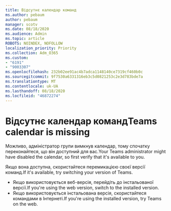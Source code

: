 ```yaml
---
title: Відсутнє календар команд
ms.author: pebaum
author: pebaum
manager: scotv
ms.date: 08/18/2020
ms.audience: Admin
ms.topic: article
ROBOTS: NOINDEX, NOFOLLOW
localization_priority: Priority
ms.collection: Adm_O365
ms.custom:
- "6191"
- "9003307"
ms.openlocfilehash: 232b02ee91ac4b7adca1148140ce7319cf460b0c
ms.sourcegitcommit: 9f7530a6331316eb3c5d0821253c2e3d783bde7a
ms.translationtype: MT
ms.contentlocale: uk-UA
ms.lasthandoff: 08/18/2020
ms.locfileid: "46872274"
---
```

# <a name="teams-calendar-is-missing"></a><span data-ttu-id="9fd0d-102">Відсутнє календар команд</span><span class="sxs-lookup"><span data-stu-id="9fd0d-102">Teams calendar is missing</span></span>

<span data-ttu-id="9fd0d-103">Можливо, адміністратор групи вимкнув календар, тому спочатку переконайтеся, що він доступний для вас.</span><span class="sxs-lookup"><span data-stu-id="9fd0d-103">Your Teams administrator might have disabled the calendar, so first verify that it's available to you.</span></span>

<span data-ttu-id="9fd0d-104">Якщо вона доступна, скористайтеся перемикацією своєї версії команд.</span><span class="sxs-lookup"><span data-stu-id="9fd0d-104">If it's available, try switching your version of Teams.</span></span>

- <span data-ttu-id="9fd0d-105">Якщо використовується веб-версія, перейдіть до інстальованої версії.</span><span class="sxs-lookup"><span data-stu-id="9fd0d-105">If you're using the web version, switch to the installed version.</span></span>
- <span data-ttu-id="9fd0d-106">Якщо використовується інстальована версія, скористайтеся командами в Інтернеті.</span><span class="sxs-lookup"><span data-stu-id="9fd0d-106">If you're using the installed version, try Teams on the web.</span></span>
